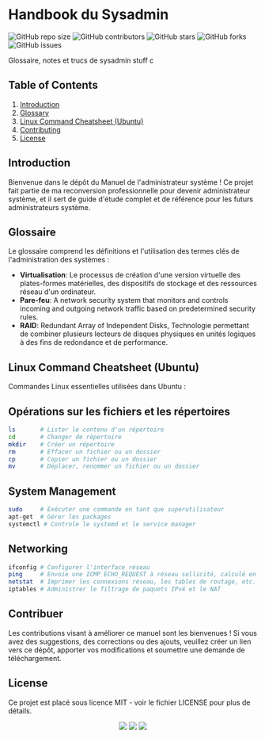 # Handbook du Sysadmin

![GitHub repo size](https://img.shields.io/github/repo-size/SAMBOU-57/Sysadminhandbook)
![GitHub contributors](https://img.shields.io/github/contributors/SAMBOU-57/Sysadminhandbook)
![GitHub stars](https://img.shields.io/github/stars/SAMBOU-57/Sysadminhandbook?style=social)
![GitHub forks](https://img.shields.io/github/forks/SAMBOU-57/Sysadminhandbook?style=social)
![GitHub issues](https://img.shields.io/github/issues/SAMBOU-57/Sysadminhandbook)

Glossaire, notes et trucs de sysadmin stuff
c
## Table of Contents

1. [Introduction](#introduction)
2. [Glossary](#glossary)
3. [Linux Command Cheatsheet (Ubuntu)](#linux-command-cheatsheet-ubuntu)
4. [Contributing](#contributing)
5. [License](#license)

## Introduction

Bienvenue dans le dépôt du Manuel de l'administrateur système ! Ce projet fait partie de ma reconversion professionnelle pour devenir administrateur système, et il sert de guide d'étude complet et de référence pour les futurs administrateurs système.

## Glossaire

Le glossaire comprend les définitions et l'utilisation des termes clés de l'administration des systèmes :

- **Virtualisation**: Le processus de création d'une version virtuelle des plates-formes matérielles, des dispositifs de stockage et des ressources réseau d'un ordinateur.
- **Pare-feu**: A network security system that monitors and controls incoming and outgoing network traffic based on predetermined security rules.
- **RAID**: Redundant Array of Independent Disks, Technologie permettant de combiner plusieurs lecteurs de disques physiques en unités logiques à des fins de redondance et de performance.

## Linux Command Cheatsheet (Ubuntu)

Commandes Linux essentielles utilisées dans Ubuntu :

## Opérations sur les fichiers et les répertoires

```bash
ls       # Lister le contenu d'un répertoire
cd       # Changer de répertoire
mkdir    # Créer un répertoire
rm       # Effacer un fichier ou un dossier
cp       # Copier un fichier ou un dossier
mv       # Déplacer, renommer un fichier ou un dossier
```

## System Management
```bash
sudo     # Exécuter une commande en tant que superutilisateur
apt-get  # Gérer les packages
systemctl # Controle le systemd et le service manager
```

## Networking
```bash
ifconfig # Configurer l'interface réseau 
ping     # Envoie une ICMP ECHO_REQUEST à réseau sollicité, calculé en ms
netstat  # Imprimer les connexions réseau, les tables de routage, etc.
iptables # Administrer le filtrage de paquets IPv4 et le NAT
```

## Contribuer
Les contributions visant à améliorer ce manuel sont les bienvenues ! Si vous avez des suggestions, des corrections ou des ajouts, veuillez créer un lien vers ce dépôt, apporter vos modifications et soumettre une demande de téléchargement.

## License
Ce projet est placé sous licence MIT - voir le fichier LICENSE pour plus de détails.

<div align="center">
    <img src="https://img.shields.io/badge/-Linux-000?logo=linux&logoColor=white">
    <img src="https://img.shields.io/badge/-Ubuntu-E95420?logo=ubuntu&logoColor=white">
    <img src="https://img.shields.io/badge/-Bash-4EAA25?logo=gnubash&logoColor=white">
</div>
